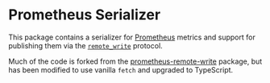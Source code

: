 # Prometheus Serializer

This package contains a serializer for [Prometheus](https://prometheus.io/) metrics and
support for publishing them via the [`remote_write`](https://prometheus.io/docs/prometheus/latest/configuration/configuration/#remote_write) protocol.

Much of the code is forked from the [prometheus-remote-write](https://github.com/huksley/prometheus-remote-write)
package, but has been modified to use vanilla `fetch` and upgraded to TypeScript.
